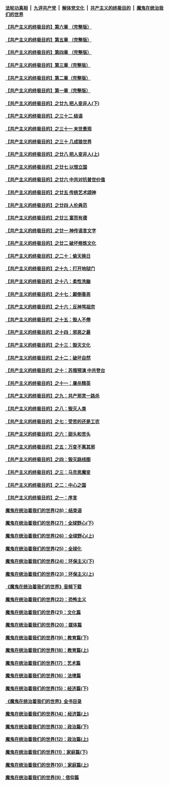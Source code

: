 

####  [法轮功真相](../../../../basic/blob/master/README.md?t=06240831) &nbsp;|&nbsp; [九评共产党](../../../../9ping.md/blob/master/README.md?t=06240831) &nbsp;|&nbsp; [解体党文化](../../../../jtdwh.md/blob/master/README.md?t=06240831)  &nbsp;|&nbsp; [共产主义的终极目的](../../../../gczydzjmd.md/blob/master/README.md?t=06240831) &nbsp;|&nbsp; [魔鬼在统治我们的世界](../../../../mgztzwmdsj.md/blob/master/README.md?t=06240831) 

#### [【共产主义的终极目的】第六章 （完整版）](../pages/nsc422/n11428913.md?t=06240831) 

#### [【共产主义的终极目的】第五章 （完整版）](../pages/nsc422/n11428912.md?t=06240831) 

#### [【共产主义的终极目的】第四章 （完整版）](../pages/nsc422/n11428907.md?t=06240831) 

#### [【共产主义的终极目的】第三章（完整版）](../pages/nsc422/n11428848.md?t=06240831) 

#### [【共产主义的终极目的】第二章（完整版）](../pages/nsc422/n11428831.md?t=06240831) 

#### [【共产主义的终极目的】第一章（完整版）](../pages/nsc422/n11417651.md?t=06240831) 

#### [【共产主义的终极目的】之廿九 把人变非人(下)](../pages/nsc422/n11344140.md?t=06240831) 

#### [【共产主义的终极目的】之三十二 结语](../pages/nsc422/n11360535.md?t=06240831) 

#### [【共产主义的终极目的】之三十一 末世景观](../pages/nsc422/n11351129.md?t=06240831) 

#### [【共产主义的终极目的】之三十 几成狼世界](../pages/nsc422/n11348280.md?t=06240831) 

#### [【共产主义的终极目的】之廿八 把人变非人(上)](../pages/nsc422/n11340492.md?t=06240831) 

#### [【共产主义的终极目的】之廿七 以恨立国](../pages/nsc422/n11336944.md?t=06240831) 

#### [【共产主义的终极目的】之廿六 中共对抗普世价值](../pages/nsc422/n11324785.md?t=06240831) 

#### [【共产主义的终极目的】之廿五 传统艺术颂神](../pages/nsc422/n11296396.md?t=06240831) 

#### [【共产主义的终极目的】之廿四 人伦典范](../pages/nsc422/n11296397.md?t=06240831) 

#### [【共产主义的终极目的】之廿三 富而有德](../pages/nsc422/n11283598.md?t=06240831) 

#### [【共产主义的终极目的】之廿一 神传语言文字](../pages/nsc422/n11263265.md?t=06240831) 

#### [【共产主义的终极目的】之廿二 破坏修炼文化](../pages/nsc422/n11245728.md?t=06240831) 

#### [【共产主义的终极目的】之二十：偷天换日](../pages/nsc422/n11238846.md?t=06240831) 

#### [【共产主义的终极目的】之十九：打开地狱门](../pages/nsc422/n11206376.md?t=06240831) 

#### [【共产主义的终极目的】之十八：柔性洗脑](../pages/nsc422/n11199994.md?t=06240831) 

#### [【共产主义的终极目的】之十七：颠倒善恶](../pages/nsc422/n11179782.md?t=06240831) 

#### [【共产主义的终极目的】之十六：反神骂祖宗](../pages/nsc422/n11166798.md?t=06240831) 

#### [【共产主义的终极目的】之十五：毁人不倦](../pages/nsc422/n11166792.md?t=06240831) 

#### [【共产主义的终极目的】之十四：邪恶之最](../pages/nsc422/n11150249.md?t=06240831) 

#### [【共产主义的终极目的】之十三：毁灭文化](../pages/nsc422/n11135227.md?t=06240831) 

#### [【共产主义的终极目的】之十二：破坏自然](../pages/nsc422/n11135214.md?t=06240831) 

#### [【共产主义的终极目的】之十：苏俄预演 中共登台](../pages/nsc422/n11118424.md?t=06240831) 

#### [【共产主义的终极目的】之十一：屠杀精英](../pages/nsc422/n11118442.md?t=06240831) 

#### [【共产主义的终极目的】之九：共产邪灵一路杀](../pages/nsc422/n11114139.md?t=06240831) 

#### [【共产主义的终极目的】之八：毁灭人类](../pages/nsc422/n11108503.md?t=06240831) 

#### [【共产主义的终极目的】之七：受苦的还是工农](../pages/nsc422/n11101809.md?t=06240831) 

#### [【共产主义的终极目的】之六：甜头和苦头](../pages/nsc422/n11096971.md?t=06240831) 

#### [【共产主义的终极目的】之五：万变不离其邪](../pages/nsc422/n11091285.md?t=06240831) 

#### [【共产主义的终极目的】之四：毁灭路线图](../pages/nsc422/n11086284.md?t=06240831) 

#### [【共产主义的终极目的】之三：马克思魔变](../pages/nsc422/n11061941.md?t=06240831) 

#### [【共产主义的终极目的】之二：中心之国](../pages/nsc422/n11047728.md?t=06240831) 

#### [【共产主义的终极目的】之一：序言](../pages/nsc422/n11086077.md?t=06240831) 

#### [魔鬼在统治着我们的世界(28)：结束语](../pages/nsc422/n10936246.md?t=06240831) 

#### [魔鬼在统治着我们的世界(27)：全球野心(下)](../pages/nsc422/n10928319.md?t=06240831) 

#### [魔鬼在统治着我们的世界(26)：全球野心(上)](../pages/nsc422/n10900318.md?t=06240831) 

#### [魔鬼在统治着我们的世界(25)：全球化](../pages/nsc422/n10788205.md?t=06240831) 

#### [魔鬼在统治着我们的世界(24)：环保主义(下)](../pages/nsc422/n10695307.md?t=06240831) 

#### [魔鬼在统治着我们的世界(23)：环保主义(上)](../pages/nsc422/n10688613.md?t=06240831) 

#### [《魔鬼在统治着我们的世界》音频下载](../pages/nsc422/n10635553.md?t=06240831) 

#### [魔鬼在统治着我们的世界(22)：恐怖主义](../pages/nsc422/n10614727.md?t=06240831) 

#### [魔鬼在统治着我们的世界(21)：文化篇](../pages/nsc422/n10597706.md?t=06240831) 

#### [魔鬼在统治着我们的世界(20)：媒体篇](../pages/nsc422/n10586579.md?t=06240831) 

#### [魔鬼在统治着我们的世界(19)：教育篇(下)](../pages/nsc422/n10564808.md?t=06240831) 

#### [魔鬼在统治着我们的世界(18)：教育篇(上)](../pages/nsc422/n10526970.md?t=06240831) 

#### [魔鬼在统治着我们的世界(17)：艺术篇](../pages/nsc422/n10499093.md?t=06240831) 

#### [魔鬼在统治着我们的世界(16)：法律篇](../pages/nsc422/n10485969.md?t=06240831) 

#### [魔鬼在统治着我们的世界(15)：经济篇(下)](../pages/nsc422/n10469975.md?t=06240831) 

#### [《魔鬼在统治着我们的世界》全书目录](../pages/nsc422/n10464261.md?t=06240831) 

#### [魔鬼在统治着我们的世界(14)：经济篇(上)](../pages/nsc422/n10457370.md?t=06240831) 

#### [魔鬼在统治着我们的世界(13)：政治篇(下)](../pages/nsc422/n10448270.md?t=06240831) 

#### [魔鬼在统治着我们的世界(12)：政治篇(上)](../pages/nsc422/n10444576.md?t=06240831) 

#### [魔鬼在统治着我们的世界(11)：家庭篇(下)](../pages/nsc422/n10440961.md?t=06240831) 

#### [魔鬼在统治着我们的世界(10)：家庭篇(上)](../pages/nsc422/n10435448.md?t=06240831) 

#### [魔鬼在统治着我们的世界(9)：信仰篇](../pages/nsc422/n10432159.md?t=06240831) 

